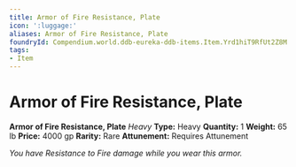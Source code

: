 ```yaml
---
title: Armor of Fire Resistance, Plate
icon: ':luggage:'
aliases: Armor of Fire Resistance, Plate
foundryId: Compendium.world.ddb-eureka-ddb-items.Item.Yrd1hiT9RfUt2Z8M
tags:
- Item
---
```


# Armor of Fire Resistance, Plate

**Armor of Fire Resistance, Plate**
_Heavy_
**Type:** Heavy
**Quantity:** 1
**Weight:** 65 lb
**Price:** 4000 gp
**Rarity:** Rare
**Attunement:** Requires Attunement

*You have Resistance to Fire damage while you wear this armor.*